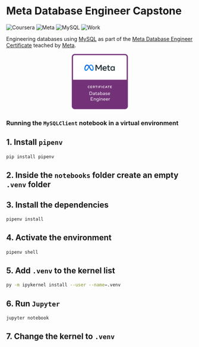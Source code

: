 # Meta Database Engineer Capstone

![Coursera](https://img.shields.io/badge/Coursera-0747a6?style=flat&logo=coursera&logoColor=white)
![Meta](https://img.shields.io/badge/Meta-0668E1?style=flat&logo=meta&logoColor=white)
![MySQL](https://img.shields.io/badge/MySQL-00758F?style=flat&logo=mysql&logoColor=white)
![Work](https://img.shields.io/badge/Work-Ongoing-orange)

Engineering databases using [MySQL](https://dev.mysql.com/downloads/) as part of the [Meta Database Engineer Certificate](https://www.coursera.org/professional-certificates/meta-back-end-developer) teached by [Meta](https://www.facebook.com/business/learn/back-end-back-end-developer-certificate-coursera).

<p align="center">
    <a href="https://www.credly.com/org/facebook-blueprint/badge/meta-database-engineer-certificate">
        <img src="images/meta-database-cert.png" width="30%" height="30%" />
    </a>
</p>

### Running the `MySQLClient` notebook in a virtual environment

## 1. Install `pipenv`

```bash
pip install pipenv
```

## 2. Inside the `notebooks` folder create an empty `.venv` folder

## 3. Install the dependencies

```bash
pipenv install
```

## 4. Activate the environment

```bash
pipenv shell
```

## 5. Add `.venv` to the kernel list

```bash
py -m ipykernel install --user --name=.venv
```

## 6. Run `Jupyter`

```bash
jupyter notebook
```

## 7. Change the kernel to `.venv`

